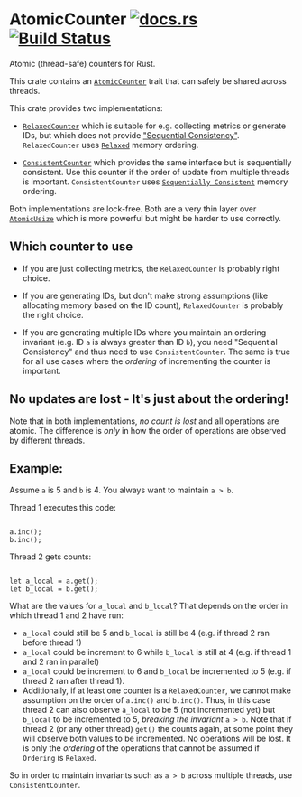  # AtomicCounter [![docs.rs](https://docs.rs/atomic-counter/badge.svg)](https://docs.rs/atomic-counter) [![Build Status](https://travis-ci.com/kosta/atomic-counter.svg?branch=master)](https://travis-ci.com/kosta/atomic-counter)

 Atomic (thread-safe) counters for Rust.

 This crate contains an [`AtomicCounter`](trait.AtomicCounter.html) trait
 that can safely be shared across threads.

 This crate provides two implementations:

 * [`RelaxedCounter`](struct.RelaxedCounter.html) which is suitable for
     e.g. collecting metrics or generate IDs, but which does not provide
     ["Sequential Consistency"](https://doc.rust-lang.org/nomicon/atomics.html#sequentially-consistent).
     `RelaxedCounter` uses [`Relaxed`](https://doc.rust-lang.org/std/sync/atomic/enum.Ordering.html#variant.Relaxed)
     memory ordering.

 * [`ConsistentCounter`](struct.ConsistentCounter.html) which provides the
     same interface but is sequentially consistent. Use this counter if the
     order of update from multiple threads is important.
     `ConsistentCounter` uses [`Sequentially Consistent`](https://doc.rust-lang.org/std/sync/atomic/enum.Ordering.html#variant.SeqCst)
     memory ordering.

 Both implementations are lock-free. Both are a very thin layer over
 [`AtomicUsize`](https://doc.rust-lang.org/std/sync/atomic/struct.AtomicUsize.html)
 which is more powerful but might be harder to use correctly.

 ## Which counter to use

 * If you are just collecting metrics, the `RelaxedCounter` is probably right choice.

 * If you are generating IDs, but don't make strong assumptions (like allocating
     memory based on the ID count), `RelaxedCounter` is probably the right choice.

 * If you are generating multiple IDs where you maintain an ordering
     invariant (e.g. ID `a` is always greater than ID `b`), you need "Sequential
     Consistency" and thus need to use `ConsistentCounter`. The same is true
     for all use cases where the _ordering_ of incrementing the counter is
     important.

 ## No updates are lost - It's just about the ordering!

 Note that in both implementations, _no count is lost_ and all operations are atomic.
 The difference is _only_ in how the order of operations are observed by different
 threads.

 ## Example:
 Assume `a` is 5 and `b` is 4. You always want to maintain `a > b`.

 Thread 1 executes this code:

 ```rust,ignore

 a.inc();
 b.inc();
 ```

 Thread 2 gets counts:

 ```rust,ignore

 let a_local = a.get();
 let b_local = b.get();
 ```

 What are the values for `a_local` and `b_local`? That depends on the order
 in which thread 1 and 2 have run:

 * `a_local` could still be 5 and `b_local` is still be 4 (e.g. if thread 2 ran before thread 1)
 * `a_local` could be increment to 6 while `b_local` is still at 4 (e.g. if thread 1 and 2 ran in parallel)
 * `a_local` could be increment to 6 and `b_local` be incremented to 5 (e.g. if thread 2 ran after thread 1).
 * Additionally, if at least one counter is a `RelaxedCounter`, we cannot make
     assumption on the order of `a.inc()` and `b.inc()`. Thus, in this case
     thread 2 can also observe `a_local` to be 5 (not incremented yet) but
     `b_local` to be incremented to 5, _breaking the invariant_ `a > b`.
     Note that if thread 2 (or any other thread) `get()` the counts
     again, at some point they will observe both values to be incremented.
     No operations will be lost. It is only the _ordering_ of the operations
     that cannot be assumed if `Ordering` is `Relaxed`.

 So in order to maintain invariants such as `a > b` across multiple threads,
 use `ConsistentCounter`.
